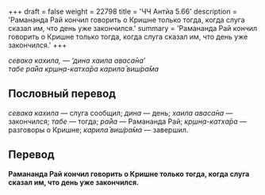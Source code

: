 +++
draft = false
weight = 22798
title = 'ЧЧ Антйа 5.66'
description = 'Рамананда Рай кончил говорить о Кришне только тогда, когда слуга сказал им, что день уже закончился.'
summary = 'Рамананда Рай кончил говорить о Кришне только тогда, когда слуга сказал им, что день уже закончился.'
+++

_севака кахила, — ‘дина хаила аваса̄на’  
табе ра̄йа кр̣шн̣а-катха̄ра карила̄ виш́ра̄ма_

## Пословный перевод

_севака_ _кахила_ — слуга сообщил; _дина_ — день; _хаила_ _аваса̄на_ — закончился; _табе_ — тогда; _ра̄йа_ — Рамананда Рай; _кр̣шн̣а_\-_катха̄ра_ — разговоры о Кришне; _карила̄_ _виш́ра̄ма_ — завершил.

## Перевод

**Рамананда Рай кончил говорить о Кришне только тогда, когда слуга сказал им, что день уже закончился.**
